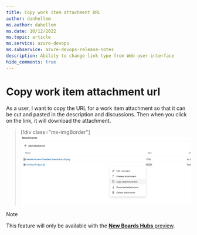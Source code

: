 ```yaml
---
title: Copy work item attachment URL
author: danhellem
ms.author: dahellem
ms.date: 10/12/2022
ms.topic: article
ms.service: azure-devops
ms.subservice: azure-devops-release-notes
description: Ability to change link type from Web user interface
hide_comments: true
---
```


# Copy work item attachment url

As a user, I want to copy the URL for a work item attachment so that it can be cut and pasted in the description and discussions. Then when you click on the link, it will download the attachment.

> [!div class="mx-imgBorder"]
> ![Change link types from the web ui](media/boards-2022q3-01.png)

> [!NOTE]
> This feature will only be available with the [**New Boards Hubs** preview](https://devblogs.microsoft.com/devops/new-boards-hub-public-preview/&preserve-view=true).